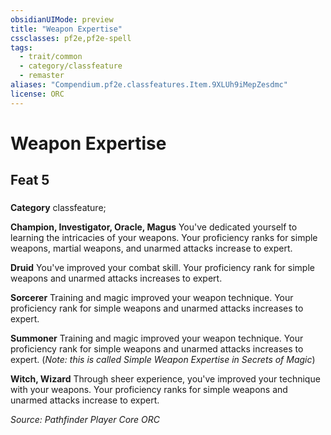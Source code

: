 ```yaml
---
obsidianUIMode: preview
title: "Weapon Expertise"
cssclasses: pf2e,pf2e-spell
tags:
  - trait/common
  - category/classfeature
  - remaster
aliases: "Compendium.pf2e.classfeatures.Item.9XLUh9iMepZesdmc"
license: ORC
---
```

# Weapon Expertise
## Feat 5
### 

**Category** classfeature; 




**Champion, Investigator, Oracle, Magus** You've dedicated yourself to learning the intricacies of your weapons. Your proficiency ranks for simple weapons, martial weapons, and unarmed attacks increase to expert.

**Druid** You've improved your combat skill. Your proficiency rank for simple weapons and unarmed attacks increases to expert.

**Sorcerer** Training and magic improved your weapon technique. Your proficiency rank for simple weapons and unarmed attacks increases to expert.

**Summoner** Training and magic improved your weapon technique. Your proficiency rank for simple weapons and unarmed attacks increases to expert. (_Note: this is called Simple Weapon Expertise in Secrets of Magic_)

**Witch, Wizard** Through sheer experience, you've improved your technique with your weapons. Your proficiency ranks for simple weapons and unarmed attacks increase to expert.

*Source: Pathfinder Player Core*
*ORC*